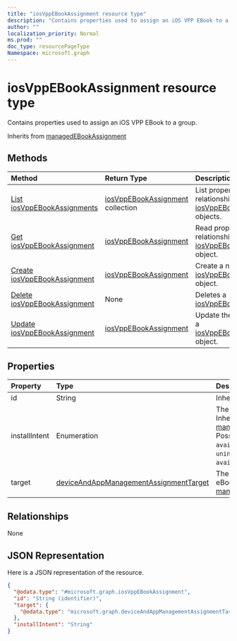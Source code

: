 ```yaml
---
title: "iosVppEBookAssignment resource type"
description: "Contains properties used to assign an iOS VPP EBook to a group."
author: ""
localization_priority: Normal
ms.prod: ""
doc_type: resourcePageType
Namespace: microsoft.graph
---
```



# iosVppEBookAssignment resource type

Contains properties used to assign an iOS VPP EBook to a group.


Inherits from [managedEBookAssignment](../resources/managedEBookAssignment.md)

## Methods
|Method|Return Type|Description|
|:---|:---|:---|
|[List iosVppEBookAssignments](../api/iosvppebookassignment-list.md)|[iosVppEBookAssignment](../resources/iosVppEBookAssignment.md) collection|List properties and relationships of the [iosVppEBookAssignment](../resources/iosvppebookassignment.md) objects.|
|[Get iosVppEBookAssignment](../api/iosvppebookassignment-get.md)|[iosVppEBookAssignment](../resources/iosVppEBookAssignment.md)|Read properties and relationships of the [iosVppEBookAssignment](../resources/iosvppebookassignment.md) object.|
|[Create iosVppEBookAssignment](../api/iosvppebookassignment-create.md)|[iosVppEBookAssignment](../resources/iosVppEBookAssignment.md)|Create a new [iosVppEBookAssignment](../resources/iosvppebookassignment.md) object.|
|[Delete iosVppEBookAssignment](../api/iosvppebookassignment-delete.md)|None|Deletes a [iosVppEBookAssignment](../resources/iosvppebookassignment.md).|
|[Update iosVppEBookAssignment](../api/iosvppebookassignment-update.md)|[iosVppEBookAssignment](../resources/iosVppEBookAssignment.md)|Update the properties of a [iosVppEBookAssignment](../resources/iosvppebookassignment.md) object.|

## Properties
|Property|Type|Description|
|:---|:---|:---|
|id|String| Inherited from [entity](../resources/entity.md)|
|installIntent|Enumeration|The install intent for eBook. Inherited from [managedEBookAssignment](../resources/managedEBookAssignment.md). Possible values are: `available`, `required`, `uninstall`, `availableWithoutEnrollment`.|
|target|[deviceAndAppManagementAssignmentTarget](../resources/intune-apps-deviceAndAppManagementAssignmentTarget.md)|The assignment target for eBook. Inherited from [managedEBookAssignment](../resources/managedEBookAssignment.md)|

## Relationships
None

## JSON Representation
Here is a JSON representation of the resource.
<!-- {
  "blockType": "resource",
  "keyProperty": "id",
  "@odata.type": "microsoft.graph.iosVppEBookAssignment",
  "baseType": "microsoft.graph.managedEBookAssignment",
  "openType": false
}
-->
``` json
{
  "@odata.type": "#microsoft.graph.iosVppEBookAssignment",
  "id": "String (identifier)",
  "target": {
    "@odata.type": "microsoft.graph.deviceAndAppManagementAssignmentTarget"
  },
  "installIntent": "String"
}
```

